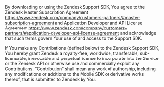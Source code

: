 By downloading or using the Zendesk Support SDK, You agree to the Zendesk Master
Subscription Agreement https://www.zendesk.com/company/customers-partners/#master-subscription-agreement and Application Developer and API License
Agreement https://www.zendesk.com/company/customers-partners/#application-developer-api-license-agreement and
acknowledge that such terms govern Your use of and access to the Support SDK.

If You make any Contributions (defined below) to the Zendesk Support SDK, You hereby grant Zendesk a royalty-free, worldwide, transferable, sub-licensable, irrevocable and perpetual license to incorporate into the Service or the Zendesk API or otherwise use and commercially exploit any Contributions. “Contribution” shall mean any work of authorship, including any modifications or additions to the Mobile SDK or derivative works thereof, that is submitted to Zendesk by You.